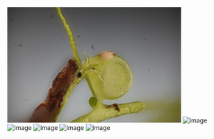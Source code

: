 

<img src="/images/gallery/practise%20shots/20180224utricularia.jpg" width="400" alt="image"/>

<img src="/images/gallery/practise%20shots/20180224utricularia2.jpg" width="400" alt="image"/>

<img src="/images/gallery/practise%20shots/20180227fernx10.jpg" width="400" alt="image"/>

<img src="/images/gallery/practise%20shots/20180227fernx3-300um.jpg" width="400" alt="image"/>

<img src="/images/gallery/practise%20shots/20180227fernx3-300umb.jpg" width="400" alt="image"/>

<img src="/images/gallery/practise%20shots/20180227fernx3-100um.jpg" width="400" alt="image"/>
